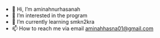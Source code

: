 - 👋 Hi, I’m aminahnurhasanah
- 👀 I’m interested in the program
- 🌱 I’m currently learning smkn2kra
- 📫 How to reach me via email aminahhasna01@gmail.com
